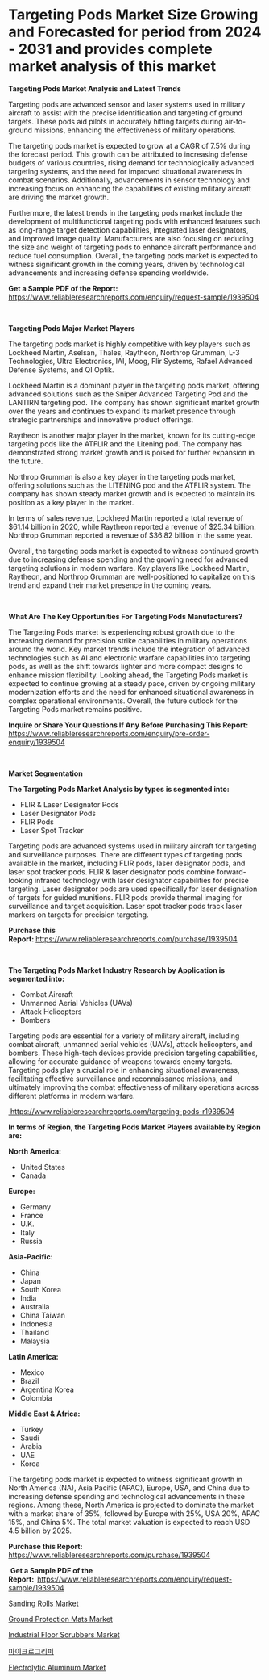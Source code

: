 <p><h1>Targeting Pods Market Size Growing and Forecasted for period from 2024 - 2031 and provides complete market analysis of this market</h1></p><p><strong>Targeting Pods Market Analysis and Latest Trends</strong></p>
<p><p>Targeting pods are advanced sensor and laser systems used in military aircraft to assist with the precise identification and targeting of ground targets. These pods aid pilots in accurately hitting targets during air-to-ground missions, enhancing the effectiveness of military operations.</p><p>The targeting pods market is expected to grow at a CAGR of 7.5% during the forecast period. This growth can be attributed to increasing defense budgets of various countries, rising demand for technologically advanced targeting systems, and the need for improved situational awareness in combat scenarios. Additionally, advancements in sensor technology and increasing focus on enhancing the capabilities of existing military aircraft are driving the market growth.</p><p>Furthermore, the latest trends in the targeting pods market include the development of multifunctional targeting pods with enhanced features such as long-range target detection capabilities, integrated laser designators, and improved image quality. Manufacturers are also focusing on reducing the size and weight of targeting pods to enhance aircraft performance and reduce fuel consumption. Overall, the targeting pods market is expected to witness significant growth in the coming years, driven by technological advancements and increasing defense spending worldwide.</p></p>
<p><strong>Get a Sample PDF of the Report:&nbsp;</strong> <a href="https://www.reliableresearchreports.com/enquiry/request-sample/1939504">https://www.reliableresearchreports.com/enquiry/request-sample/1939504</a></p>
<p>&nbsp;</p>
<p><strong>Targeting Pods Major Market Players</strong></p>
<p><p>The targeting pods market is highly competitive with key players such as Lockheed Martin, Aselsan, Thales, Raytheon, Northrop Grumman, L-3 Technologies, Ultra Electronics, IAI, Moog, Flir Systems, Rafael Advanced Defense Systems, and QI Optik. </p><p>Lockheed Martin is a dominant player in the targeting pods market, offering advanced solutions such as the Sniper Advanced Targeting Pod and the LANTIRN targeting pod. The company has shown significant market growth over the years and continues to expand its market presence through strategic partnerships and innovative product offerings.</p><p>Raytheon is another major player in the market, known for its cutting-edge targeting pods like the ATFLIR and the Litening pod. The company has demonstrated strong market growth and is poised for further expansion in the future.</p><p>Northrop Grumman is also a key player in the targeting pods market, offering solutions such as the LITENING pod and the ATFLIR system. The company has shown steady market growth and is expected to maintain its position as a key player in the market.</p><p>In terms of sales revenue, Lockheed Martin reported a total revenue of $61.14 billion in 2020, while Raytheon reported a revenue of $25.34 billion. Northrop Grumman reported a revenue of $36.82 billion in the same year.</p><p>Overall, the targeting pods market is expected to witness continued growth due to increasing defense spending and the growing need for advanced targeting solutions in modern warfare. Key players like Lockheed Martin, Raytheon, and Northrop Grumman are well-positioned to capitalize on this trend and expand their market presence in the coming years.</p></p>
<p>&nbsp;</p>
<p><strong>What Are The Key Opportunities For Targeting Pods Manufacturers?</strong></p>
<p><p>The Targeting Pods market is experiencing robust growth due to the increasing demand for precision strike capabilities in military operations around the world. Key market trends include the integration of advanced technologies such as AI and electronic warfare capabilities into targeting pods, as well as the shift towards lighter and more compact designs to enhance mission flexibility. Looking ahead, the Targeting Pods market is expected to continue growing at a steady pace, driven by ongoing military modernization efforts and the need for enhanced situational awareness in complex operational environments. Overall, the future outlook for the Targeting Pods market remains positive.</p></p>
<p><strong>Inquire or Share Your Questions If Any Before Purchasing This Report:</strong> <a href="https://www.reliableresearchreports.com/enquiry/pre-order-enquiry/1939504">https://www.reliableresearchreports.com/enquiry/pre-order-enquiry/1939504</a></p>
<p>&nbsp;</p>
<p><strong>Market Segmentation</strong></p>
<p><strong>The Targeting Pods Market Analysis by types is segmented into:</strong></p>
<p><ul><li>FLIR & Laser Designator Pods</li><li>Laser Designator Pods</li><li>FLIR Pods</li><li>Laser Spot Tracker</li></ul></p>
<p><p>Targeting pods are advanced systems used in military aircraft for targeting and surveillance purposes. There are different types of targeting pods available in the market, including FLIR pods, laser designator pods, and laser spot tracker pods. FLIR & laser designator pods combine forward-looking infrared technology with laser designator capabilities for precise targeting. Laser designator pods are used specifically for laser designation of targets for guided munitions. FLIR pods provide thermal imaging for surveillance and target acquisition. Laser spot tracker pods track laser markers on targets for precision targeting.</p></p>
<p><strong>Purchase this Report:&nbsp;</strong><a href="https://www.reliableresearchreports.com/purchase/1939504">https://www.reliableresearchreports.com/purchase/1939504</a></p>
<p>&nbsp;</p>
<p><strong>The Targeting Pods Market Industry Research by Application is segmented into:</strong></p>
<p><ul><li>Combat Aircraft</li><li>Unmanned Aerial Vehicles (UAVs)</li><li>Attack Helicopters</li><li>Bombers</li></ul></p>
<p><p>Targeting pods are essential for a variety of military aircraft, including combat aircraft, unmanned aerial vehicles (UAVs), attack helicopters, and bombers. These high-tech devices provide precision targeting capabilities, allowing for accurate guidance of weapons towards enemy targets. Targeting pods play a crucial role in enhancing situational awareness, facilitating effective surveillance and reconnaissance missions, and ultimately improving the combat effectiveness of military operations across different platforms in modern warfare.</p></p>
<p><a href="https://www.reliableresearchreports.com/targeting-pods-r1939504">&nbsp;https://www.reliableresearchreports.com/targeting-pods-r1939504</a></p>
<p><strong>In terms of Region, the Targeting Pods Market Players available by Region are:</strong></p>
<p>
    <p> <strong> North America: </strong>
        <ul>
            <li>United States</li>
            <li>Canada</li>
        </ul>
        </p> 
    <p> <strong> Europe: </strong>
        <ul>
            <li>Germany</li>
            <li>France</li>
            <li>U.K.</li>
            <li>Italy</li>
            <li>Russia</li>
        </ul>
        </p> 
    <p> <strong> Asia-Pacific: </strong>
        <ul>
            <li>China</li>
            <li>Japan</li>
            <li>South Korea</li>
            <li>India</li>
            <li>Australia</li>
            <li>China Taiwan</li>
            <li>Indonesia</li>
            <li>Thailand</li>
            <li>Malaysia</li>
        </ul>
        </p> 
    <p> <strong> Latin America: </strong>
        <ul>
            <li>Mexico</li>
            <li>Brazil</li>
            <li>Argentina Korea</li>
            <li>Colombia</li>
        </ul>
        </p> 
    <p> <strong> Middle East & Africa: </strong>
        <ul>
            <li>Turkey</li>
            <li>Saudi</li>
            <li>Arabia</li>
            <li>UAE</li>
            <li>Korea</li>
        </ul>
    </p>
    </p>
<p><p>The targeting pods market is expected to witness significant growth in North America (NA), Asia Pacific (APAC), Europe, USA, and China due to increasing defense spending and technological advancements in these regions. Among these, North America is projected to dominate the market with a market share of 35%, followed by Europe with 25%, USA 20%, APAC 15%, and China 5%. The total market valuation is expected to reach USD 4.5 billion by 2025.</p></p>
<p><strong>Purchase this Report: </strong><a href="https://www.reliableresearchreports.com/purchase/1939504">https://www.reliableresearchreports.com/purchase/1939504</a></p>
<p>&nbsp;<strong>Get a Sample PDF of the Report:&nbsp;&nbsp;</strong><a href="https://www.reliableresearchreports.com/enquiry/request-sample/1939504">https://www.reliableresearchreports.com/enquiry/request-sample/1939504</a></p>
<p><strong></strong></p>
<p><p><a href="https://www.linkedin.com/pulse/sanding-rolls-market-size-2024-2031-global-industrial-analysis-qgrlc?trackingId=cGl%2BPNgHPJz5mXBmozZARQ%3D%3D">Sanding Rolls Market</a></p><p><a href="https://issuu.com/reportprime-2/docs/ground-protection-mats-market-size-2030.pptx">Ground Protection Mats Market</a></p><p><a href="https://github.com/irfadac/Market-Research-Report-List-2/blob/main/industrial-floor-scrubbers-market.md">Industrial Floor Scrubbers Market</a></p><p><a href="https://github.com/ZacharyScthmitt4465/Market-Research-Report-List-1/blob/main/874439525264.md">마이크로그리퍼</a></p><p><a href="https://issuu.com/reportprime-2/docs/electrolytic-aluminum-market-size-2030.pptx">Electrolytic Aluminum Market</a></p></p>